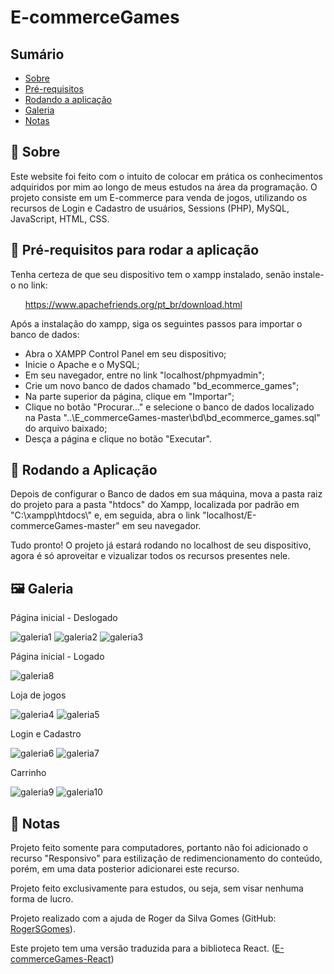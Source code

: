 <h1>E-commerceGames</h1>

  <h2>Sumário</h2>
    <ul>
      <li><a href="#sobre">Sobre</a></li>
      <li><a href="#requisitos">Pré-requisitos</a></li>
      <li><a href="#instalacao">Rodando a aplicação</a></li>
      <li><a href="#galeria">Galeria</a></li>
      <li><a href="#nota">Notas</a></li>
    </ul>
    
  <h2 id='sobre'>💬 Sobre</h2>
  <p>Este website foi feito com o intuito de colocar em prática os conhecimentos adquiridos por mim ao longo de meus estudos na área da programação. O projeto consiste em um E-commerce para venda de jogos, utilizando os recursos de Login e Cadastro de usuários, Sessions (PHP), MySQL, JavaScript, HTML, CSS.</p>
  
  <h2 id='requisitos'>🧩 Pré-requisitos para rodar a aplicação</h2>
  <p>Tenha certeza de que seu dispositivo tem o xampp instalado, senão instale-o no link:</p>
  <ul><a href="https://www.apachefriends.org/pt_br/download.html">https://www.apachefriends.org/pt_br/download.html</a></ul>
  <p>Após a instalação do xampp, siga os seguintes passos para importar o banco de dados:</p>
  <ul>
    <li>Abra o XAMPP Control Panel em seu dispositivo;</li>
    <li>Inicie o Apache e o MySQL;</li>
    <li>Em seu navegador, entre no link "localhost/phpmyadmin";</li>
    <li>Crie um novo banco de dados chamado "bd_ecommerce_games";</li>
    <li>Na parte superior da página, clique em "Importar";</li>
    <li>Clique no botão "Procurar..." e selecione o banco de dados localizado na Pasta "..\E_commerceGames-master\bd\bd_ecommerce_games.sql" do arquivo baixado;</li>
    <li>Desça a página e clique no botão "Executar".</li>
  </ul>
  
  <h2 id='instalacao'>🚀 Rodando a Aplicação</h2>
  
  <p>Depois de configurar o Banco de dados em sua máquina, mova a pasta raiz do projeto para a pasta "htdocs" do Xampp, localizada por padrão em "C:\xampp\htdocs\" e, em seguida, abra o link "localhost/E-commerceGames-master" em seu navegador.</p>
  <p>Tudo pronto! O projeto já estará rodando no localhost de seu dispositivo, agora é só aproveitar e vizualizar todos os recursos presentes nele.</p>
  
  <h2 id='galeria'>🖼 Galeria</h2>
  <p>Página inicial - Deslogado</p>
  <img src="./github/galeria1.jpg" alt="galeria1" />
  <img src="./github/galeria2.jpg" alt="galeria2" />
  <img src="./github/galeria3.jpg" alt="galeria3" />
  
  <p>Página inicial - Logado</p>
  <img src="./github/galeria8.jpg" alt="galeria8" />
  
  <p>Loja de jogos</p>
  
  <img src="./github/galeria4.jpg" alt="galeria4" />
  <img src="./github/galeria5.jpg" alt="galeria5" />
  
  <p>Login e Cadastro</p>
  <img src="./github/galeria6.jpg" alt="galeria6" />
  <img src="./github/galeria7.jpg" alt="galeria7" />
  
  <p>Carrinho</p>
  <img src="./github/galeria9.jpg" alt="galeria9" />
  <img src="./github/galeria10.jpg" alt="galeria10" />
  
  <h2 id='nota'>📃 Notas</h2>
  <p>Projeto feito somente para computadores, portanto não foi adicionado o recurso "Responsivo" para estilização de redimencionamento do conteúdo, porém, em uma data posterior adicionarei este recurso.</p>
  <p>Projeto feito exclusivamente para estudos, ou seja, sem visar nenhuma forma de lucro.</p>
  <p>Projeto realizado com a ajuda de Roger da Silva Gomes (GitHub: <a href="https://github.com/RogerSGomes/">RogerSGomes</a>).</p>
  <p>Este projeto tem uma versão traduzida para a biblioteca React. (<a href="https://github.com/RobertSGomes/E-commerceGames-React">E-commerceGames-React</a>)</p>

